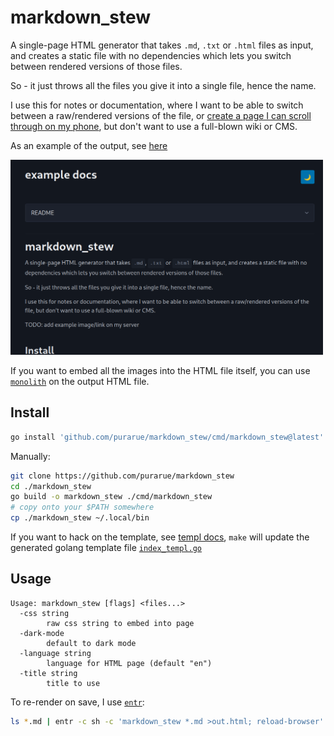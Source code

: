# markdown_stew

A single-page HTML generator that takes `.md`, `.txt` or `.html` files as input, and creates a static file with no dependencies which lets you switch between rendered versions of those files.

So - it just throws all the files you give it into a single file, hence the name.

I use this for notes or documentation, where I want to be able to switch between a raw/rendered versions of the file, or [create a page I can scroll through on my phone](https://github.com/purarue/dotfiles/blob/master/.local/scripts/notes_rendered/Makefile), but don't want to use a full-blown wiki or CMS.

As an example of the output, see [here](https://sean.fish/p/markdown_stew_example.html)

<img src="https://raw.githubusercontent.com/purarue/markdown_stew/main/.github/demo.png" width="500px">

If you want to embed all the images into the HTML file itself, you can use [`monolith`](https://github.com/Y2Z/monolith) on the output HTML file.

## Install

```sh
go install 'github.com/purarue/markdown_stew/cmd/markdown_stew@latest'
```

Manually:

```sh
git clone https://github.com/purarue/markdown_stew
cd ./markdown_stew
go build -o markdown_stew ./cmd/markdown_stew
# copy onto your $PATH somewhere
cp ./markdown_stew ~/.local/bin
```

If you want to hack on the template, see [templ docs](https://templ.guide/quick-start/installation), `make` will update the generated golang template file [`index_templ.go`](./index_templ.go)

## Usage

```
Usage: markdown_stew [flags] <files...>
  -css string
    	raw css string to embed into page
  -dark-mode
    	default to dark mode
  -language string
    	language for HTML page (default "en")
  -title string
    	title to use
```

To re-render on save, I use [`entr`](http://entrproject.org/):

```sh
ls *.md | entr -c sh -c 'markdown_stew *.md >out.html; reload-browser'
```
